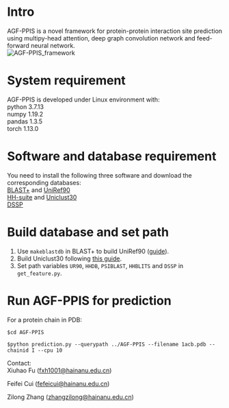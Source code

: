# Intro  
AGF-PPIS is a novel framework for protein-protein interaction site prediction using multipy-head attention, deep graph convolution network and feed-forward neural network.   
![AGF-PPIS_framework](https://github.com/fxh1001/blob/main/AGF-PPIS/IMG/AGF-PPIS.png)  

# System requirement  
AGF-PPIS is developed under Linux environment with:  
python  3.7.13  
numpy  1.19.2  
pandas  1.3.5  
torch  1.13.0 

# Software and database requirement  
You need to install the following three software and download the corresponding databases:  
[BLAST+](https://ftp.ncbi.nlm.nih.gov/blast/executables/blast+/LATEST/) and [UniRef90](https://www.uniprot.org/downloads)  
[HH-suite](https://github.com/soedinglab/hh-suite) and [Uniclust30](https://uniclust.mmseqs.com/)  
[DSSP](https://github.com/cmbi/dssp)   

# Build database and set path  
1. Use `makeblastdb` in BLAST+ to build UniRef90 ([guide](https://www.ncbi.nlm.nih.gov/books/NBK569841/)).  
2. Build Uniclust30 following [this guide](https://github.com/soedinglab/uniclust-pipeline).  
3. Set path variables `UR90`, `HHDB`, `PSIBLAST`, `HHBLITS` and `DSSP` in `get_feature.py`.  

# Run AGF-PPIS for prediction  
For a protein chain in PDB:  
```
$cd AGF-PPIS
```

```
$python prediction.py --querypath ../AGF-PPIS --filename 1acb.pdb --chainid I --cpu 10
```


Contact:  
Xiuhao Fu (fxh1001@hainanu.edu.cn)

Feifei Cui (fefeicui@hainanu.edu.cn)

Zilong Zhang (zhangzilong@hainanu.edu.cn)

